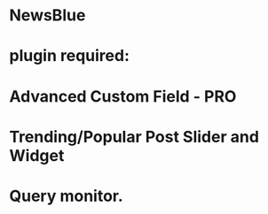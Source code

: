 # NewsBlue
# plugin required:
# Advanced Custom Field - PRO
# Trending/Popular Post Slider and Widget
# Query monitor.